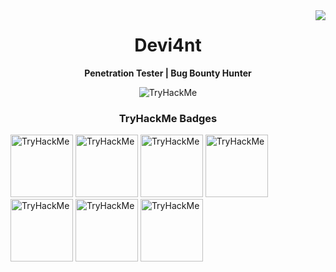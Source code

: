 <img align="right" src="https://visitor-badge.laobi.icu/badge?page_id=Devi4ntHacker.visitor-badge&left_color=red&right_color=black" />

<h1 align="center">Devi4nt</h1>

<p align="center">
  <strong>Penetration Tester | Bug Bounty Hunter</strong>
</p>

<p align="center">
  <img align="center" src="https://tryhackme-badges.s3.amazonaws.com/Devi4nt.png" alt="TryHackMe">
</p>

<h3 align="center">TryHackMe Badges</h3>
<p>
  <img src="https://assets.tryhackme.com/img/badges/networkfundamentals.svg" alt="TryHackMe" width="100">
  <img src="https://assets.tryhackme.com/img/badges/howthewebworks.svg" alt="TryHackMe" width="100">
  <img src="https://assets.tryhackme.com/img/badges/firstfour.svg" alt="TryHackMe" width="100">
  <img src="https://assets.tryhackme.com/img/badges/webbed.svg" alt="TryHackMe" width="100">
  <img src="https://assets.tryhackme.com/img/badges/streak7.svg" alt="TryHackMe" width="100">
  <img src="https://assets.tryhackme.com/img/badges/introtooffensivesecurity.svg" alt="TryHackMe" width="100">
  <img src="https://assets.tryhackme.com/img/badges/securityawareness.svg" alt="TryHackMe" width="100">
</p>

